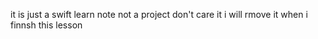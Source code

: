 it is  just a swift learn note 
not a project 
don't care it 
i will rmove it when i finnsh this lesson
